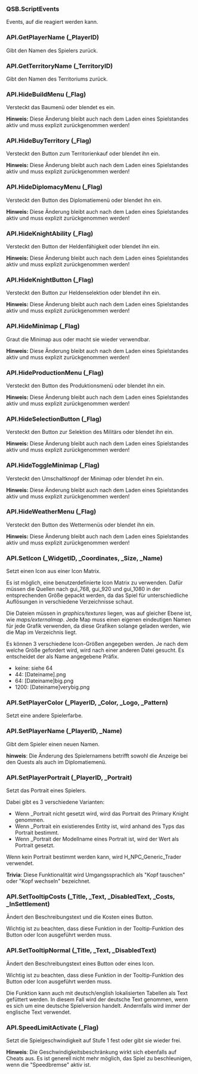 ### QSB.ScriptEvents

Events, auf die reagiert werden kann.

### API.GetPlayerName (_PlayerID)

Gibt den Namen des Spielers zurück.

### API.GetTerritoryName (_TerritoryID)

Gibt den Namen des Territoriums zurück.

### API.HideBuildMenu (_Flag)

Versteckt das Baumenü oder blendet es ein.

 <p><b>Hinweis:</b> Diese Änderung bleibt auch nach dem Laden eines Spielstandes
 aktiv und muss explizit zurückgenommen werden!</p>


### API.HideBuyTerritory (_Flag)

Versteckt den Button zum Territorienkauf oder blendet ihn ein.

 <p><b>Hinweis:</b> Diese Änderung bleibt auch nach dem Laden eines Spielstandes
 aktiv und muss explizit zurückgenommen werden!</p>


### API.HideDiplomacyMenu (_Flag)

Versteckt den Button des Diplomatiemenü oder blendet ihn ein.

 <p><b>Hinweis:</b> Diese Änderung bleibt auch nach dem Laden eines Spielstandes
 aktiv und muss explizit zurückgenommen werden!</p>


### API.HideKnightAbility (_Flag)

Versteckt den Button der Heldenfähigkeit oder blendet ihn ein.

 <p><b>Hinweis:</b> Diese Änderung bleibt auch nach dem Laden eines Spielstandes
 aktiv und muss explizit zurückgenommen werden!</p>


### API.HideKnightButton (_Flag)

Versteckt den Button zur Heldenselektion oder blendet ihn ein.

 <p><b>Hinweis:</b> Diese Änderung bleibt auch nach dem Laden eines Spielstandes
 aktiv und muss explizit zurückgenommen werden!</p>


### API.HideMinimap (_Flag)

Graut die Minimap aus oder macht sie wieder verwendbar.

 <p><b>Hinweis:</b> Diese Änderung bleibt auch nach dem Laden eines Spielstandes
 aktiv und muss explizit zurückgenommen werden!</p>


### API.HideProductionMenu (_Flag)

Versteckt den Button des Produktionsmenü oder blendet ihn ein.

 <p><b>Hinweis:</b> Diese Änderung bleibt auch nach dem Laden eines Spielstandes
 aktiv und muss explizit zurückgenommen werden!</p>


### API.HideSelectionButton (_Flag)

Versteckt den Button zur Selektion des Militärs oder blendet ihn ein.

 <p><b>Hinweis:</b> Diese Änderung bleibt auch nach dem Laden eines Spielstandes
 aktiv und muss explizit zurückgenommen werden!</p>


### API.HideToggleMinimap (_Flag)

Versteckt den Umschaltknopf der Minimap oder blendet ihn ein.

 <p><b>Hinweis:</b> Diese Änderung bleibt auch nach dem Laden eines Spielstandes
 aktiv und muss explizit zurückgenommen werden!</p>


### API.HideWeatherMenu (_Flag)

Versteckt den Button des Wettermenüs oder blendet ihn ein.

 <p><b>Hinweis:</b> Diese Änderung bleibt auch nach dem Laden eines Spielstandes
 aktiv und muss explizit zurückgenommen werden!</p>


### API.SetIcon (_WidgetID, _Coordinates, _Size, _Name)

Setzt einen Icon aus einer Icon Matrix.

 Es ist möglich, eine benutzerdefinierte Icon Matrix zu verwenden.
 Dafür müssen die Quellen nach gui_768, gui_920 und gui_1080 in der
 entsprechenden Größe gepackt werden, da das Spiel für unterschiedliche
 Auflösungen in verschiedene Verzeichnisse schaut.

 Die Dateien müssen in <i>graphics/textures</i> liegen, was auf gleicher
 Ebene ist, wie <i>maps/externalmap</i>.
 Jede Map muss einen eigenen eindeutigen Namen für jede Grafik verwenden, da
 diese Grafiken solange geladen werden, wie die Map im Verzeichnis liegt.

 Es können 3 verschiedene Icon-Größen angegeben werden. Je nach dem welche
 Größe gefordert wird, wird nach einer anderen Datei gesucht. Es entscheidet
 der als Name angegebene Präfix.
 <ul>
 <li>keine: siehe 64</li>
 <li>44: [Dateiname].png</li>
 <li>64: [Dateiname]big.png</li>
 <li>1200: [Dateiname]verybig.png</li>
 </ul>


### API.SetPlayerColor (_PlayerID, _Color, _Logo, _Pattern)

Setzt eine andere Spielerfarbe.

### API.SetPlayerName (_PlayerID, _Name)

Gibt dem Spieler einen neuen Namen.

 <b>hinweis</b>: Die Änderung des Spielernamens betrifft sowohl die Anzeige
 bei den Quests als auch im Diplomatiemenü.


### API.SetPlayerPortrait (_PlayerID, _Portrait)

Setzt das Portrait eines Spielers.

 Dabei gibt es 3 verschiedene Varianten:
 <ul>
 <li>Wenn _Portrait nicht gesetzt wird, wird das Portrait des Primary
 Knight genommen.</li>
 <li>Wenn _Portrait ein existierendes Entity ist, wird anhand des Typs
 das Portrait bestimmt.</li>
 <li>Wenn _Portrait der Modellname eines Portrait ist, wird der Wert
 als Portrait gesetzt.</li>
 </ul>

 Wenn kein Portrait bestimmt werden kann, wird H_NPC_Generic_Trader verwendet.

 <b>Trivia</b>: Diese Funktionalität wird Umgangssprachlich als "Kopf
 tauschen" oder "Kopf wechseln" bezeichnet.


### API.SetTooltipCosts (_Title, _Text, _DisabledText, _Costs, _InSettlement)

Ändert den Beschreibungstext und die Kosten eines Button.

 Wichtig ist zu beachten, dass diese Funktion in der Tooltip-Funktion des
 Button oder Icon ausgeführt werden muss.


### API.SetTooltipNormal (_Title, _Text, _DisabledText)

Ändert den Beschreibungstext eines Button oder eines Icon.

 Wichtig ist zu beachten, dass diese Funktion in der Tooltip-Funktion des
 Button oder Icon ausgeführt werden muss.

 Die Funktion kann auch mit deutsch/english lokalisierten Tabellen als
 Text gefüttert werden. In diesem Fall wird der deutsche Text genommen,
 wenn es sich um eine deutsche Spielversion handelt. Andernfalls wird
 immer der englische Text verwendet.


### API.SpeedLimitActivate (_Flag)

Setzt die Spielgeschwindigkeit auf Stufe 1 fest oder gibt sie wieder frei.

 <b>Hinweis</b>: Die Geschwindigkeitsbeschränkung wirkt sich ebenfalls auf
 Cheats aus. Es ist generell nicht mehr möglich, das Spiel zu beschleunigen,
 wenn die "Speedbremse" aktiv ist.


